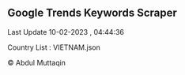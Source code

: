 

## Google Trends Keywords Scraper 
 
Last Update 10-02-2023 , 04:44:36

Country List :
VIETNAM.json



© Abdul Muttaqin 
